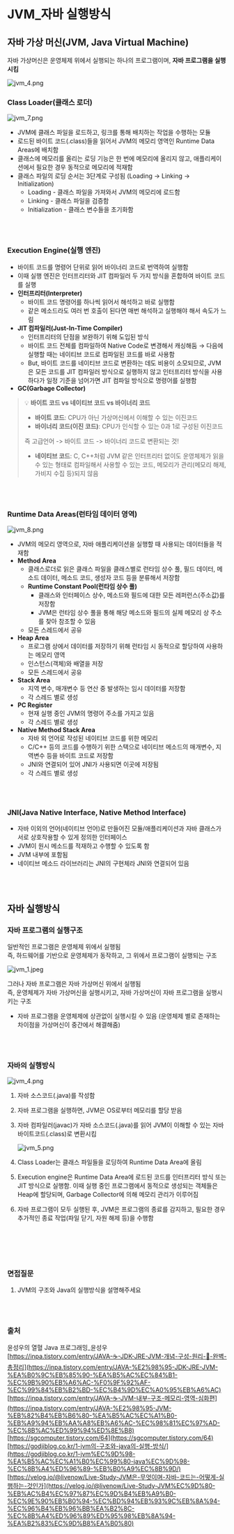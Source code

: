 # JVM_자바 실행방식
## 자바 가상 머신(JVM, Java Virtual Machine)

자바 가상머신은 운영체제 위에서 실행되는 하나의 프로그램이며, **자바 프로그램을 실행시킴**

![jvm_4.png](./image/jvm_4.png)

### Class Loader(클래스 로더)
![jvm_7.png](./image/jvm_5.png)

- JVM에 클래스 파일을 로드하고, 링크를 통해 배치하는 작업을 수행하는 모듈
- 로드된 바이트 코드(.class)들을 읽어서 JVM의 메모리 영역인 Runtime Data Areas에 배치함
- 클래스에 메모리를 올리는 로딩 기능은 한 번에 메모리에 올리지 않고, 애플리케이션에서 필요한 경우 동적으로 메모리에 적재함
- 클래스 파일의 로딩 순서는 3단계로 구성됨 (Loading → Linking → Initialization)
    - Loading - 클래스 파일을 가져와서 JVM의 메모리에 로드함
    - Linking - 클래스 파일을 검증함
    - Initialization - 클래스 변수들을 초기화함

<br></br>
### Execution Engine(실행 엔진)
- 바이트 코드를 명령어 단위로 읽어 바이너리 코드로 번역하여 실행함
- 이때 실행 엔진은 인터프리터와 JIT 컴파일러 두 가지 방식을 혼합하여 바이트 코드를 실행
- **인터프리터(Interpreter)**
    - 바이트 코드 명령어를 하나씩 읽어서 해석하고 바로 실행함
    - 같은 메소드라도 여러 번 호출이 된다면 매번 해석하고 실행해야 해서 속도가 느림
- **JIT 컴파일러(Just-In-Time Compiler)**
    - 인터프리터의 단점을 보완하기 위해 도입된 방식
    - 바이트 코드 전체를 컴파일하여 Native Code로 변경해서 캐싱해둠 → 다음에 실행할 때는 네이티브 코드로 컴파일된 코드를 바로 사용함
    - But, 바이트 코드를 네이티브 코드로 변환하는 데도 비용이 소모되므로, JVM은 모든 코드를 JIT 컴파일러 방식으로 실행하지 않고 인터프리터 방식을 사용하다가 일정 기준을 넘어가면 JIT 컴파일 방식으로 명령어를 실행함
- **GC(Garbage Collector)**

> 💡 **바이트 코드 vs 네이티브 코드 vs 바이너리 코드**
>
> - **바이트 코드**: CPU가 아닌 가상머신에서 이해할 수 있는 이진코드
> - **바이너리 코드(이진 코드)**: CPU가 인식할 수 있는 0과 1로 구성된 이진코드
> 
> 즉 고급언어 -> 바이트 코드 -> 바이너리 코드로 변환되는 것!
> 
> - **네이티브 코드**: C, C++처럼 JVM 같은 인터프리터 없이도 운영체제가 읽을 수 있는 형태로 컴파일해서
>  사용할 수 있는 코드, 메모리가 관리(메모리 해제, 가비지 수집 등)되지 않음

<br></br>
### Runtime Data Areas(런타임 데이터 영역)
![jvm_8.png](./image/jvm_6.png)

- JVM의 메모리 영역으로, 자바 애플리케이션을 실행할 때 사용되는 데이터들을 적재함
- **Method Area**
    - 클래스로더로 읽은 클래스 파일을 클래스별로 런타임 상수 풀, 필드 데이터, 메소드 데이터, 메소드 코드, 생성자 코드 등을 분류해서 저장함
    - **Runtime Constant Pool(런타임 상수 풀)**
        - 클래스와 인터페이스 상수, 메소드와 필드에 대한 모든 레퍼런스(주소값)를 저장함
        - JVM은 런타임 상수 풀을 통해 해당 메소드와 필드의 실제 메모리 상 주소를 찾아 참조할 수 있음
    - 모든 스레드에서 공유
- **Heap Area**
    - 프로그램 상에서 데이터를 저장하기 위해 런타임 시 동적으로 할당하여 사용하는 메모리 영역
    - 인스턴스(객체)와 배열을 저장
    - 모든 스레드에서 공유
- **Stack Area**
    - 지역 변수, 매개변수 등 연산 중 발생하는 임시 데이터를 저장함
    - 각 스레드 별로 생성
- **PC Register**
    - 현재 실행 중인 JVM의 명령어 주소를 가지고 있음
    - 각 스레드 별로 생성
- **Native Method Stack Area**
    - 자바 외 언어로 작성된 네이티브 코드를 위한 메모리
    - C/C++ 등의 코드를 수행하기 위한 스택으로 네이티브 메소드의 매개변수, 지역변수 등을 바이트 코드로 저장함
    - JNI와 연결되어 있어 JNI가 사용되면 이곳에 저장됨
    - 각 스레드 별로 생성

<br></br>
### JNI(Java Native Interface, Native Method Interface)
- 자바 이외의 언어(네이티브 언어)로 만들어진 모듈/애플리케이션과 자바 클래스가 서로 상호작용할 수 있게 정의한 인터페이스
- JVM이 원시 메소드를 적재하고 수행할 수 있도록 함
- JVM 내부에 포함됨
- 네이티브 메소드 라이브러리는 JNI의 구현체라 JNI와 연결되어 있음 

<br></br>

## 자바 실행방식
### 자바 프로그램의 실행구조
일반적인 프로그램은 운영체제 위에서 실행됨     
즉, 하드웨어를 기반으로 운영체제가 동작하고, 그 위에서 프로그램이 실행되는 구조    

![jvm_1.jpeg](./image/jvm_1.jpeg)     

그러나 자바 프로그램은 자바 가상머신 위에서 실행됨     
즉, 운영체제가 자바 가상머신을 실행시키고, 자바 가상머신이 자바 프로그램을 실행시키는 구조    
- 자바 프로그램을 운영체제에 상관없이 실행시킬 수 있음 (운영체제 별로 존재하는 차이점을 가상머신이 중간에서 해결해줌)

<br></br>
### 자바의 실행방식
![jvm_4.png](./image/jvm_2.png)

1. 자바 소스코드(.java)를 작성함 
2. 자바 프로그램을 실행하면, JVM은 OS로부터 메모리를 할당 받음 
3. 자바 컴파일러(javac)가 자바 소스코드(.java)를 읽어 JVM이 이해할 수 있는 자바 바이트코드(.class)로 변환시킴
    
    ![jvm_5.png](./image/jvm_3.png)
    
4. Class Loader는 클래스 파일들을 로딩하여 Runtime Data Area에 올림 
5. Execution engine은 Runtime Data Area에 로드된 코드를 인터프리터 방식 또는 JIT 방식으로 실행함. 이때 실행 중인 프로그램에서 동적으로 생성되는 객체들은 Heap에 할당되며, Garbage Collector에 의해 메모리 관리가 이루어짐
6. 자바 프로그램이 모두 실행된 후, JVM은 프로그램의 종료를 감지하고, 필요한 경우 추가적인 종료 작업(파일 닫기, 자원 해제 등)을 수행함 

<br></br>
<br></br>

### 면접질문    
1. JVM의 구조와 Java의 실행방식을 설명해주세요

<br></br>
### 출처
윤성우의 열혈 Java 프로그래밍_윤성우      
[https://inpa.tistory.com/entry/JAVA-☕-JDK-JRE-JVM-개념-구성-원리-💯-완벽-총정리](https://inpa.tistory.com/entry/JAVA-%E2%98%95-JDK-JRE-JVM-%EA%B0%9C%EB%85%90-%EA%B5%AC%EC%84%B1-%EC%9B%90%EB%A6%AC-%F0%9F%92%AF-%EC%99%84%EB%B2%BD-%EC%B4%9D%EC%A0%95%EB%A6%AC)      
[https://inpa.tistory.com/entry/JAVA-☕-JVM-내부-구조-메모리-영역-심화편](https://inpa.tistory.com/entry/JAVA-%E2%98%95-JVM-%EB%82%B4%EB%B6%80-%EA%B5%AC%EC%A1%B0-%EB%A9%94%EB%AA%A8%EB%A6%AC-%EC%98%81%EC%97%AD-%EC%8B%AC%ED%99%94%ED%8E%B8)       
[https://sgcomputer.tistory.com/64](https://sgcomputer.tistory.com/64)       
[https://godjiblog.co.kr/1-jvm의-구조와-java의-실행-방식/](https://godjiblog.co.kr/1-jvm%EC%9D%98-%EA%B5%AC%EC%A1%B0%EC%99%80-java%EC%9D%98-%EC%8B%A4%ED%96%89-%EB%B0%A9%EC%8B%9D/)       
[https://velog.io/@livenow/Live-Study-JVM은-무엇이며-자바-코드는-어떻게-실행하는-것인가](https://velog.io/@livenow/Live-Study-JVM%EC%9D%80-%EB%AC%B4%EC%97%87%EC%9D%B4%EB%A9%B0-%EC%9E%90%EB%B0%94-%EC%BD%94%EB%93%9C%EB%8A%94-%EC%96%B4%EB%96%BB%EA%B2%8C-%EC%8B%A4%ED%96%89%ED%95%98%EB%8A%94-%EA%B2%83%EC%9D%B8%EA%B0%80)     
